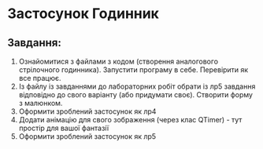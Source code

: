 # Застосунок Годинник
## Завдання: 
1. Ознайомитися з файлами з кодом (створення аналогового стрілочного годинника). Запустити програму в себе. Перевірити як все працює.
2. Із файлу із завданнями до лабораторних робіт обрати із лр5 завдання відповідно до свого варіанту (або придумати своє).
Створити форму з малюнком.
3. Оформити зроблений застосунок як лр4
4. Додати анімацію для свого зображення (через клас QTimer) - тут простір для вашої фантазії
5. Оформити зроблений застосунок як лр5
